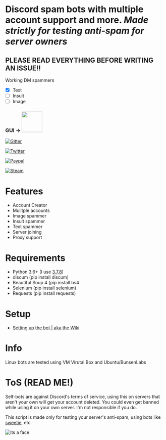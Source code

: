 # Discord spam bots with multiple account support and more. *Made strictly for testing anti-spam for server owners*

## PLEASE READ EVERYTHING BEFORE WRITING AN ISSUE!!
Working DM spammers
 - [X] Text
 - [ ] Insult
 - [ ] Image

### GUI -> [<img src="https://s.put.re/pgh732Cd.png" width="65" />](https://github.com/Merubokkusu/Fuyuumi/releases/latest)

[![Gitter](https://badges.gitter.im/discord-spam-bots/community.svg)](https://gitter.im/discord-spam-bots/community?utm_source=badge&utm_medium=badge&utm_campaign=pr-badge)

[![Twitter](https://img.shields.io/twitter/follow/merubokkusu?style=social)](https://twitter.com/intent/follow?screen_name=merubokkusu)

[![Paypal](https://img.shields.io/badge/paypal-donate-brightgreen)](https://www.paypal.me/Merubokkusu?)

[![Steam](https://img.shields.io/badge/donate-steam-green?logo=Steam&style=flat-square)](https://steamcommunity.com/tradeoffer/new/?partner=94720138&token=GY23F7tU)



# Features 
- Account Creator
- Mulitple accounts
- Image spammer
- Insult spammer
- Text spammer
- Server joining
- Proxy support 

# Requirements 
- Python 3.6+ (I use [3.7.8](https://www.python.org/downloads/release/python-378/))
- discum (pip install discum)
- Beautiful Soup 4 (pip install bs4
- Selenium (pip install selenium)
- Requests (pip install requests)

# Setup
- [Setting up the bot | aka the Wiki](https://github.com/Merubokkusu/discord-spam-bots/wiki)

# Info
Linux bots are tested using VM Virutal Box and Ubuntu/BunsenLabs

# ToS (READ ME!)

Self-bots are against Discord's terms of service, using this on servers that aren't your own will get your account deleted.
You could even get banned while using it on your own server. I'm not responsible if you do.

This script is made only for testing your server's anti-spam, using bots like [sweetie](https://github.com/blackhole12/sweetiebot),  etc.

![its a face](http://i.imgur.com/bTMYozm.png)
